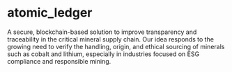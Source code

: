# atomic_ledger
A secure, blockchain-based solution to improve transparency and traceability in the critical mineral supply chain. Our idea responds to the growing need to verify the handling, origin, and ethical sourcing of minerals such as cobalt and lithium, especially in industries focused on ESG compliance and responsible mining.
